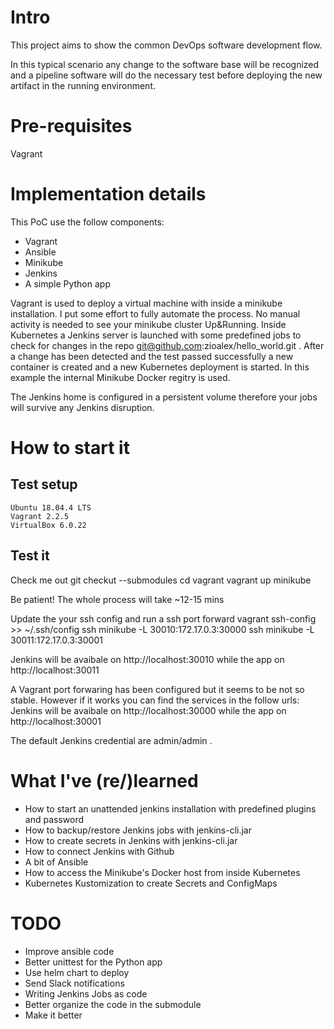 Intro
===
This project aims to show the common DevOps software development flow.

In this typical scenario any change to the software base will be recognized and a pipeline software will do the necessary test before deploying the new artifact in the running environment.

Pre-requisites
===
Vagrant

Implementation details
===
This PoC use the follow components:
- Vagrant
- Ansible
- Minikube
- Jenkins
- A simple Python app

Vagrant is used to deploy a virtual machine with inside a minikube installation.
I put some effort to fully automate the process. No manual activity is needed to see your minikube cluster Up&Running.
Inside Kubernetes a Jenkins server is launched with some predefined jobs to check for changes in the repo git@github.com:zioalex/hello_world.git .
After a change has been detected and the test passed successfully a new container is created and a new Kubernetes deployment is started.
In this example the internal Minikube Docker regitry is used.

The Jenkins home is configured in a persistent volume therefore your jobs will survive any Jenkins disruption.

How to start it
===
Test setup
---
    Ubuntu 18.04.4 LTS
    Vagrant 2.2.5
    VirtualBox 6.0.22

Test it
---
Check me out
    git checkut --submodules
    cd vagrant
    vagrant up minikube

Be patient! The whole process will take ~12-15 mins

Update the your ssh config and run a ssh port forward
    vagrant ssh-config >> ~/.ssh/config
    ssh minikube -L 30010:172.17.0.3:30000
    ssh minikube -L 30011:172.17.0.3:30001

Jenkins will be avaibale on http://localhost:30010
while the app on http://localhost:30011

A Vagrant port forwaring has been configured but it seems to be not so stable.
However if it works you can find the services in the follow urls:
Jenkins will be avaibale on http://localhost:30000
while the app on http://localhost:30001

The default Jenkins credential are admin/admin .
    
What I've (re/)learned
===
- How to start an unattended jenkins installation with predefined plugins and password
- How to backup/restore Jenkins jobs with jenkins-cli.jar
- How to create secrets in Jenkins with jenkins-cli.jar
- How to connect Jenkins with Github
- A bit of Ansible
- How to access the Minikube's Docker host from inside Kubernetes
- Kubernetes Kustomization to create Secrets and ConfigMaps

TODO
===
- Improve ansible code
- Better unittest for the Python app
- Use helm chart to deploy
- Send Slack notifications
- Writing Jenkins Jobs as code
- Better organize the code in the submodule
- Make it better
